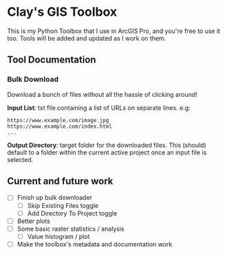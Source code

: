 # Clay's GIS Toolbox
This is my Python Toolbox that I use in ArcGIS Pro, and you're free to use it too. Tools will be added and updated as I work on them.

## Tool Documentation
### Bulk Download
Download a bunch of files without all the hassle of clicking around!


**Input List**: txt file containing a list of URLs on separate lines. e.g:
```
https://www.example.com/image.jpg
https://www.example.com/index.html
... 
```
**Output Directory**: target folder for the downloaded files. This (should) default to a folder within the current active project once an input file is selected.



## Current and future work
- [ ] Finish up bulk downloader
    - [ ] Skip Existing Files toggle
    - [ ] Add Directory To Project toggle
- [ ] Better plots
- [ ] Some basic raster statistics / analysis
    - [ ] Value histogram / plot
- [ ] Make the toolbox's metadata and documentation work

